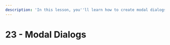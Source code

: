 ```yaml
---
description: 'In this lesson, you''ll learn how to create modal dialogs (pop-ups).'
---
```


# 23 - Modal Dialogs

